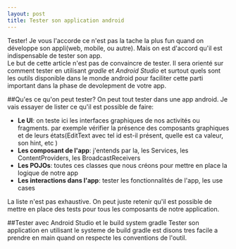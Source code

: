 ```yaml
---
layout: post
title: Tester son application android
---
```


Tester! Je vous l'accorde ce n'est pas la tache la plus fun quand on développe son appli(web, mobile, ou autre). Mais on est d'accord qu'il est indispensable de tester son app.  
Le but de cette article n'est pas de convaincre de tester. Il sera orienté sur comment tester en utilisant *gradle* et *Android Studio*  et surtout quels sont les outils disponible dans le monde android pour faciliter cette parti important dans la phase de devolepment de votre app.

##Qu'es ce qu'on peut tester?
On peut tout tester dans une app android. Je vais essayer de lister ce qu'il est possible de faire: 

* __Le UI__: on teste ici les interfaces graphiques de nos activités ou fragments. par exemple vérifier la présence des composants graphiques et de leurs états(EditText avec tel id est-il présent, quelle est ca valeur, son hint, etc ) 
* __Les composant de l'app__: j'entends par la, les Services, les ContentProviders, les BroadcastReceivers
* __Les POJOs__: toutes ces classes que nous créons pour mettre en place la logique de notre app
* __Les interactions dans l'app__: tester les fonctionnalités de l'app, les use cases 

La liste n'est pas exhaustive. On peut juste retenir qu'il est possible de mettre en place des tests pour tous les composants de notre application.

##Tester avec Android  Studio et le build system gradle
Tester son application en utilisant le systeme de build gradle est disons tres facile a prendre en main quand on respecte les conventions de l'outil.